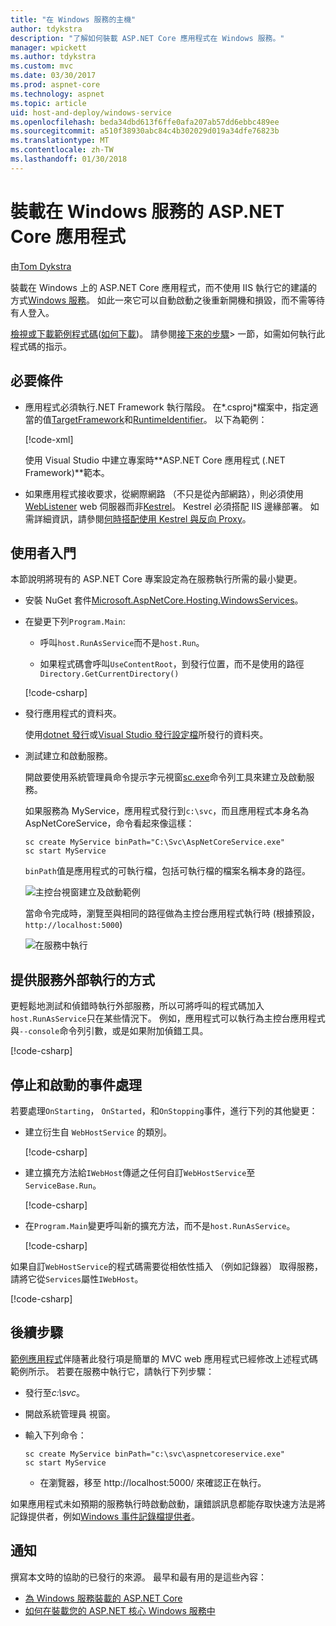 ```yaml
---
title: "在 Windows 服務的主機"
author: tdykstra
description: "了解如何裝載 ASP.NET Core 應用程式在 Windows 服務。"
manager: wpickett
ms.author: tdykstra
ms.custom: mvc
ms.date: 03/30/2017
ms.prod: aspnet-core
ms.technology: aspnet
ms.topic: article
uid: host-and-deploy/windows-service
ms.openlocfilehash: beda34dbd613f6ffe0afa207ab57dd6ebbc489ee
ms.sourcegitcommit: a510f38930abc84c4b302029d019a34dfe76823b
ms.translationtype: MT
ms.contentlocale: zh-TW
ms.lasthandoff: 01/30/2018
---
```

# <a name="host-an-aspnet-core-app-in-a-windows-service"></a>裝載在 Windows 服務的 ASP.NET Core 應用程式

由[Tom Dykstra](https://github.com/tdykstra)

裝載在 Windows 上的 ASP.NET Core 應用程式，而不使用 IIS 執行它的建議的方式[Windows 服務](https://docs.microsoft.com/dotnet/framework/windows-services/introduction-to-windows-service-applications)。 如此一來它可以自動啟動之後重新開機和損毀，而不需等待有人登入。

[檢視或下載範例程式碼](https://github.com/aspnet/Docs/tree/master/aspnetcore/host-and-deploy/windows-service/sample)([如何下載](xref:tutorials/index#how-to-download-a-sample))。 請參閱[接下來的步驟](#next-steps)> 一節，如需如何執行此程式碼的指示。

## <a name="prerequisites"></a>必要條件

* 應用程式必須執行.NET Framework 執行階段。  在*.csproj*檔案中，指定適當的值[TargetFramework](https://docs.microsoft.com/nuget/schema/target-frameworks)和[RuntimeIdentifier](https://docs.microsoft.com/dotnet/articles/core/rid-catalog)。 以下為範例：

  [!code-xml[](windows-service/sample/AspNetCoreService.csproj?range=3-6)]

  使用 Visual Studio 中建立專案時**ASP.NET Core 應用程式 (.NET Framework)**範本。

* 如果應用程式接收要求，從網際網路 （不只是從內部網路），則必須使用[WebListener](xref:fundamentals/servers/weblistener) web 伺服器而非[Kestrel](xref:fundamentals/servers/kestrel)。  Kestrel 必須搭配 IIS 邊緣部署。  如需詳細資訊，請參閱[何時搭配使用 Kestrel 與反向 Proxy](xref:fundamentals/servers/kestrel#when-to-use-kestrel-with-a-reverse-proxy)。

## <a name="getting-started"></a>使用者入門

本節說明將現有的 ASP.NET Core 專案設定為在服務執行所需的最小變更。

* 安裝 NuGet 套件[Microsoft.AspNetCore.Hosting.WindowsServices](https://www.nuget.org/packages/Microsoft.AspNetCore.Hosting.WindowsServices/)。

* 在變更下列`Program.Main`:
  
  * 呼叫`host.RunAsService`而不是`host.Run`。
  
  * 如果程式碼會呼叫`UseContentRoot`，到發行位置，而不是使用的路徑`Directory.GetCurrentDirectory()` 
  
  [!code-csharp[](windows-service/sample/Program.cs?name=ServiceOnly&highlight=3-4,8,14)]

* 發行應用程式的資料夾。

  使用[dotnet 發行](https://docs.microsoft.com/dotnet/articles/core/tools/dotnet-publish)或[Visual Studio 發行設定檔](xref:host-and-deploy/visual-studio-publish-profiles)所發行的資料夾。

* 測試建立和啟動服務。

  開啟要使用系統管理員命令提示字元視窗[sc.exe](https://technet.microsoft.com/library/bb490995)命令列工具來建立及啟動服務。  
  
  如果服務為 MyService，應用程式發行到`c:\svc`，而且應用程式本身名為 AspNetCoreService，命令看起來像這樣：

  ```console
  sc create MyService binPath="C:\Svc\AspNetCoreService.exe"
  sc start MyService
  ```

  `binPath`值是應用程式的可執行檔，包括可執行檔的檔案名稱本身的路徑。

  ![主控台視窗建立及啟動範例](windows-service/_static/create-start.png)

  當命令完成時，瀏覽至與相同的路徑做為主控台應用程式執行時 (根據預設， `http://localhost:5000`)

  ![在服務中執行](windows-service/_static/running-in-service.png)


## <a name="provide-a-way-to-run-outside-of-a-service"></a>提供服務外部執行的方式

更輕鬆地測試和偵錯時執行外部服務，所以可將呼叫的程式碼加入`host.RunAsService`只在某些情況下。  例如，應用程式可以執行為主控台應用程式與`--console`命令列引數，或是如果附加偵錯工具。

[!code-csharp[](windows-service/sample/Program.cs?name=ServiceOrConsole)]

## <a name="handle-stopping-and-starting-events"></a>停止和啟動的事件處理

若要處理`OnStarting`， `OnStarted`，和`OnStopping`事件，進行下列的其他變更：

* 建立衍生自 `WebHostService` 的類別。

  [!code-csharp[](windows-service/sample/CustomWebHostService.cs?name=NoLogging)]

* 建立擴充方法給`IWebHost`傳遞之任何自訂`WebHostService`至`ServiceBase.Run`。

  [!code-csharp[](windows-service/sample/WebHostServiceExtensions.cs?name=ExtensionsClass)]

* 在`Program.Main`變更呼叫新的擴充方法，而不是`host.RunAsService`。

  [!code-csharp[](windows-service/sample/Program.cs?name=HandleStopStart&highlight=26)]

如果自訂`WebHostService`的程式碼需要從相依性插入 （例如記錄器） 取得服務，請將它從`Services`屬性`IWebHost`。

[!code-csharp[](windows-service/sample/CustomWebHostService.cs?name=Logging&highlight=7)]

## <a name="next-steps"></a>後續步驟

[範例應用程式](https://github.com/aspnet/Docs/tree/master/aspnetcore/host-and-deploy/windows-service/sample)伴隨著此發行項是簡單的 MVC web 應用程式已經修改上述程式碼範例所示。  若要在服務中執行它，請執行下列步驟：

* 發行至*c:\svc*。

* 開啟系統管理員 視窗。

* 輸入下列命令：

  ```console
  sc create MyService binPath="c:\svc\aspnetcoreservice.exe"
  sc start MyService
  ```

  * 在瀏覽器，移至 http://localhost:5000/ 來確認正在執行。

如果應用程式未如預期的服務執行時啟動啟動，讓錯誤訊息都能存取快速方法是將記錄提供者，例如[Windows 事件記錄檔提供者](xref:fundamentals/logging/index#eventlog)。

## <a name="acknowledgments"></a>通知

撰寫本文時的協助的已發行的來源。 最早和最有用的是這些內容：

* [為 Windows 服務裝載的 ASP.NET Core](https://stackoverflow.com/questions/37346383/hosting-asp-net-core-as-windows-service/37464074)
* [如何在裝載您的 ASP.NET 核心 Windows 服務中](https://dotnetthoughts.net/how-to-host-your-aspnet-core-in-a-windows-service/)
